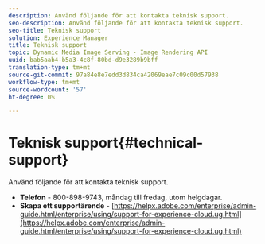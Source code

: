 ```yaml
---
description: Använd följande för att kontakta teknisk support.
seo-description: Använd följande för att kontakta teknisk support.
seo-title: Teknisk support
solution: Experience Manager
title: Teknisk support
topic: Dynamic Media Image Serving - Image Rendering API
uuid: bab5aab4-b5a3-4c8f-80bd-d9e3289b9bff
translation-type: tm+mt
source-git-commit: 97a84e8e7edd3d834ca42069eae7c09c00d57938
workflow-type: tm+mt
source-wordcount: '57'
ht-degree: 0%

---
```



# Teknisk support{#technical-support}

Använd följande för att kontakta teknisk support.

* **Telefon** - 800-898-9743, måndag till fredag, utom helgdagar.
* **Skapa ett supportärende**  -  [https://helpx.adobe.com/enterprise/admin-guide.html/enterprise/using/support-for-experience-cloud.ug.html](https://helpx.adobe.com/enterprise/admin-guide.html/enterprise/using/support-for-experience-cloud.ug.html)

